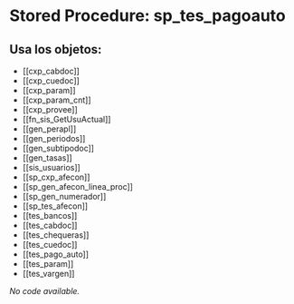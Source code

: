 # Stored Procedure: sp_tes_pagoauto

## Usa los objetos:
- [[cxp_cabdoc]]
- [[cxp_cuedoc]]
- [[cxp_param]]
- [[cxp_param_cnt]]
- [[cxp_provee]]
- [[fn_sis_GetUsuActual]]
- [[gen_perapl]]
- [[gen_periodos]]
- [[gen_subtipodoc]]
- [[gen_tasas]]
- [[sis_usuarios]]
- [[sp_cxp_afecon]]
- [[sp_gen_afecon_linea_proc]]
- [[sp_gen_numerador]]
- [[sp_tes_afecon]]
- [[tes_bancos]]
- [[tes_cabdoc]]
- [[tes_chequeras]]
- [[tes_cuedoc]]
- [[tes_pago_auto]]
- [[tes_param]]
- [[tes_vargen]]

*No code available.*
